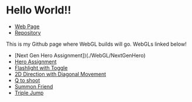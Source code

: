 # Hello World!!

- [Web Page](https://kvntwo.github.io/css385/)
- [Repository](https://github.com/kvntwo/css385)

This is my Github page where WebGL builds will go.
WebGLs linked below!

- [Next Gen Hero Assignment])(./WebGL/NextGenHero)
- [Hero Assignment](./WebGL/Hero)
- [Flashlight with Toggle](./WebGL/2DFlashlight)
- [2D Direction with Diagonal Movement](./WebGL/DiagonalDirection)
- [Q to shoot](./WebGL/SpaceToShoot)
- [Summon Friend](./WebGL/SummonAlly)
- [Triple Jump](./WebGL/TripleJump)
